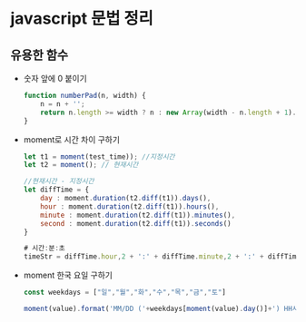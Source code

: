 # javascript 문법 정리

## 유용한 함수

- 숫자 앞에 0 붙이기

    ```javascript
    function numberPad(n, width) {
        n = n + '';
        return n.length >= width ? n : new Array(width - n.length + 1).join('0') + n;
    }
    ```

-  moment로 시간 차이 구하기

    ```javascript
    let t1 = moment(test_time)); //지정시간
    let t2 = moment(); // 현재시간

    //현재시간 - 지정시간
    let diffTime = {
        day : moment.duration(t2.diff(t1)).days(),
        hour : moment.duration(t2.diff(t1)).hours(),
        minute : moment.duration(t2.diff(t1)).minutes(),
        second : moment.duration(t2.diff(t1)).seconds()
    }

    # 시간:분:초
    timeStr = diffTime.hour,2 + ':' + diffTime.minute,2 + ':' + diffTime.second,2;
    ```

- moment 한국 요일 구하기

    ```javascript
    const weekdays = ["일","월","화","수","목","금","토"]

    moment(value).format('MM/DD ('+weekdays[moment(value).day()]+') HH시mm분')
    ```
